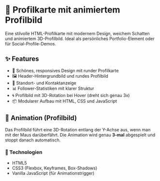 # 👤 Profilkarte mit animiertem Profilbild

Eine stilvolle HTML-Profilkarte mit modernem Design, weichem Schatten und animiertem 3D-Profilbild. Ideal als persönliches Portfolio-Element oder für Social-Profile-Demos.

## ✨ Features

- 🎨 Schönes, responsives Design mit runder Profilkarte
- 🖼️ Header-Hintergrundbild und rundes Profilbild
- 📍 Standort- und Kontaktanzeige
- 📊 Follower-Statistiken mit klarer Struktur
- 🌀 Profilbild mit 3D-Rotation bei Hover (dreht sich genau 3x)
- 📦 Modularer Aufbau mit HTML, CSS und JavaScript

## 🚀 Animation (Profilbild)

Das Profilbild führt eine 3D-Rotation entlang der Y-Achse aus, wenn man mit der Maus darüberfährt. Die Animation wird genau **3-mal** abgespielt und stoppt danach automatisch.

### 🔧 Technologien

- HTML5
- CSS3 (Flexbox, Keyframes, Box-Shadows)
- Vanilla JavaScript (für Animationstrigger)
